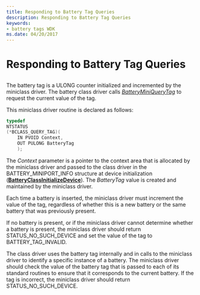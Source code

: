 ```yaml
---
title: Responding to Battery Tag Queries
description: Responding to Battery Tag Queries
keywords:
- battery tags WDK
ms.date: 04/20/2017
---
```


# Responding to Battery Tag Queries


## <span id="ddk_responding_to_battery_tag_queries_dg"></span><span id="DDK_RESPONDING_TO_BATTERY_TAG_QUERIES_DG"></span>


The battery tag is a ULONG counter initialized and incremented by the miniclass driver. The battery class driver calls [*BatteryMiniQueryTag*](/windows/win32/api/batclass/nc-batclass-bclass_query_tag_callback) to request the current value of the tag.

This miniclass driver routine is declared as follows:

```cpp
typedef
NTSTATUS
(*BCLASS_QUERY_TAG)(
    IN PVOID Context,
    OUT PULONG BatteryTag
    );
```

The *Context* parameter is a pointer to the context area that is allocated by the miniclass driver and passed to the class driver in the BATTERY\_MINIPORT\_INFO structure at device initialization ([**BatteryClassInitializeDevice**](/windows/win32/api/batclass/nf-batclass-batteryclassinitializedevice)). The *BatteryTag* value is created and maintained by the miniclass driver.

Each time a battery is inserted, the miniclass driver must increment the value of the tag, regardless of whether this is a new battery or the same battery that was previously present.

If no battery is present, or if the miniclass driver cannot determine whether a battery is present, the miniclass driver should return STATUS\_NO\_SUCH\_DEVICE and set the value of the tag to BATTERY\_TAG\_INVALID.

The class driver uses the battery tag internally and in calls to the miniclass driver to identify a specific instance of a battery. The miniclass driver should check the value of the battery tag that is passed to each of its standard routines to ensure that it corresponds to the current battery. If the tag is incorrect, the miniclass driver should return STATUS\_NO\_SUCH\_DEVICE.

 

